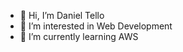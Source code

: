 - 👋 Hi, I’m Daniel Tello
- 👀 I’m interested in Web Development
- 🌱 I’m currently learning AWS

<!---
danieltello3/danieltello3 is a ✨ special ✨ repository because its `README.md` (this file) appears on your GitHub profile.
You can click the Preview link to take a look at your changes.
--->
